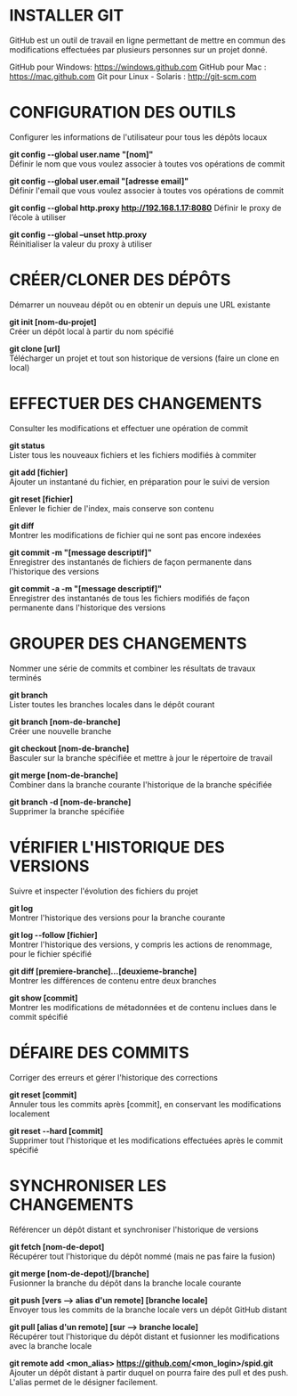 INSTALLER GIT
=============
GitHub est un outil de travail en ligne permettant de mettre en commun des modifications effectuées par plusieurs personnes sur un projet donné.

GitHub pour Windows: https://windows.github.com
GitHub pour Mac : https://mac.github.com
Git pour Linux - Solaris : http://git-scm.com

CONFIGURATION DES OUTILS
========================
Configurer les informations de l'utilisateur pour tous les dépôts locaux

**git config --global user.name "[nom]"**  
Définir le nom que vous voulez associer à toutes vos opérations de commit

**git config --global user.email "[adresse email]"**  
Définir l'email que vous voulez associer à toutes vos opérations de commit

**git config --global http.proxy http://192.168.1.17:8080**
Définir le proxy de l’école à utiliser

**git config --global –unset http.proxy**  
Réinitialiser la valeur du proxy à utiliser

CRÉER/CLONER DES DÉPÔTS
=======================
Démarrer un nouveau dépôt ou en obtenir un depuis une URL existante

**git init [nom-du-projet]**  
Créer un dépôt local à partir du nom spécifié

**git clone [url]**  
Télécharger un projet et tout son historique de versions (faire un clone en local)

EFFECTUER DES CHANGEMENTS
=========================
Consulter les modifications et effectuer une opération de commit

**git status**  
Lister tous les nouveaux fichiers et les fichiers modifiés à commiter

**git add [fichier]**  
Ajouter un instantané du fichier, en préparation pour le suivi de version

**git reset [fichier]**  
Enlever le fichier de l'index, mais conserve son contenu

**git diff**  
Montrer les modifications de fichier qui ne sont pas encore indexées

**git commit -m "[message descriptif]"**  
Enregistrer des instantanés de fichiers de façon permanente dans l'historique des versions

**git commit -a -m "[message descriptif]"**  
Enregistrer des instantanés de tous les fichiers modifiés de façon permanente dans l'historique des versions

GROUPER DES CHANGEMENTS
=======================
Nommer une série de commits et combiner les résultats de travaux terminés

**git branch**  
Lister toutes les branches locales dans le dépôt courant

**git branch [nom-de-branche]**  
Créer une nouvelle branche

**git checkout [nom-de-branche]**  
Basculer sur la branche spécifiée et mettre à jour le répertoire de travail

**git merge [nom-de-branche]**  
Combiner dans la branche courante l'historique de la branche spécifiée

**git branch -d [nom-de-branche]**  
Supprimer la branche spécifiée

VÉRIFIER L'HISTORIQUE DES VERSIONS
==================================
Suivre et inspecter l'évolution des fichiers du projet

**git log**  
Montrer l'historique des versions pour la branche courante

**git log --follow [fichier]**  
Montrer l'historique des versions, y compris les actions de renommage, pour le fichier spécifié

**git diff [premiere-branche]...[deuxieme-branche]**  
Montrer les différences de contenu entre deux branches

**git show [commit]**  
Montrer les modifications de métadonnées et de contenu inclues dans le commit spécifié

DÉFAIRE DES COMMITS
===================
Corriger des erreurs et gérer l'historique des corrections

**git reset [commit]**  
Annuler tous les commits après [commit], en conservant les modifications localement

**git reset --hard [commit]**  
Supprimer tout l'historique et les modifications effectuées après le commit spécifié

SYNCHRONISER LES CHANGEMENTS
============================
Référencer un dépôt distant et synchroniser l'historique de versions

**git fetch [nom-de-depot]**  
Récupérer tout l'historique du dépôt nommé (mais ne pas faire la fusion)

**git merge [nom-de-depot]/[branche]**  
Fusionner la branche du dépôt dans la branche locale courante

**git push [vers --> alias d'un remote] [branche locale]**  
Envoyer tous les commits de la branche locale vers un dépôt GitHub distant

**git pull [alias d'un remote] [sur --> branche locale]**  
Récupérer tout l'historique du dépôt distant et fusionner les modifications avec la branche locale

**git remote add <mon_alias> https://github.com/<mon_login>/spid.git**  
Ajouter un dépôt distant à partir duquel on pourra faire des pull et des push. L'alias permet de le désigner facilement.
